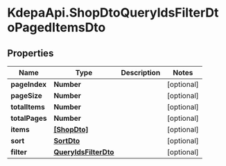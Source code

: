 # KdepaApi.ShopDtoQueryIdsFilterDtoPagedItemsDto

## Properties

Name | Type | Description | Notes
------------ | ------------- | ------------- | -------------
**pageIndex** | **Number** |  | [optional] 
**pageSize** | **Number** |  | [optional] 
**totalItems** | **Number** |  | [optional] 
**totalPages** | **Number** |  | [optional] 
**items** | [**[ShopDto]**](ShopDto.md) |  | [optional] 
**sort** | [**SortDto**](SortDto.md) |  | [optional] 
**filter** | [**QueryIdsFilterDto**](QueryIdsFilterDto.md) |  | [optional] 


